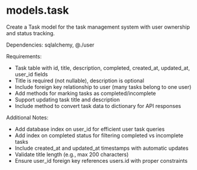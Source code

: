 # models.task

Create a Task model for the task management system with user ownership and status tracking.

Dependencies: sqlalchemy, @./user

Requirements:
- Task table with id, title, description, completed, created_at, updated_at, user_id fields
- Title is required (not nullable), description is optional
- Include foreign key relationship to user (many tasks belong to one user)
- Add methods for marking tasks as completed/incomplete
- Support updating task title and description
- Include method to convert task data to dictionary for API responses

Additional Notes:
- Add database index on user_id for efficient user task queries
- Add index on completed status for filtering completed vs incomplete tasks
- Include created_at and updated_at timestamps with automatic updates
- Validate title length (e.g., max 200 characters)
- Ensure user_id foreign key references users.id with proper constraints